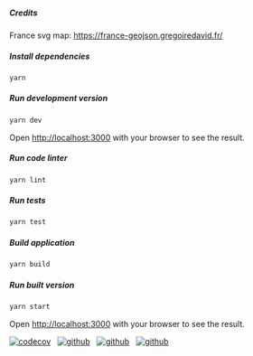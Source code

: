 ##### Credits

France svg map: https://france-geojson.gregoiredavid.fr/

##### Install dependencies

```bash
yarn
```

##### Run development version

```bash
yarn dev
```

Open [http://localhost:3000](http://localhost:3000) with your browser to see the result.

##### Run code linter

```bash
yarn lint
```

##### Run tests

```bash
yarn test
```

##### Build application

```bash
yarn build
```

##### Run built version

```bash
yarn start
```

Open [http://localhost:3000](http://localhost:3000) with your browser to see the result.

[![codecov](https://codecov.io/gh/chewam/deaths/branch/master/graph/badge.svg?token=AYKKEFMQVK)](https://codecov.io/gh/chewam/deaths) &nbsp; [![github](https://github.com/chewam/deaths/workflows/Quality/badge.svg)](https://github.com/chewam/deaths/actions?query=workflow%3AQuality) &nbsp; [![github](https://github.com/chewam/deaths/workflows/Release/badge.svg)](https://github.com/chewam/deaths/actions?query=workflow%3ARelease) &nbsp; [![github](https://github.com/chewam/deaths/workflows/CodeQL/badge.svg)](https://github.com/chewam/deaths/actions?query=workflow%3ACodeQL)
